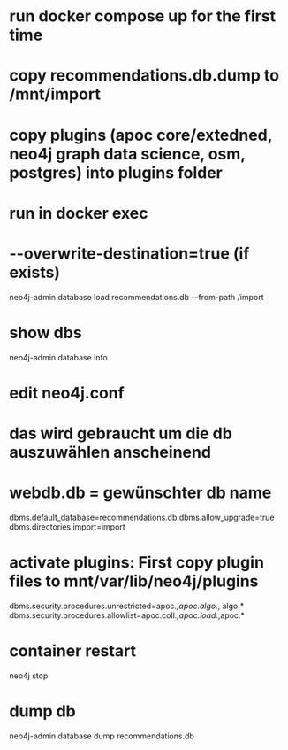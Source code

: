 # run docker compose up for the first time

# copy recommendations.db.dump to /mnt/import
# copy plugins (apoc core/extedned, neo4j graph data science, osm, postgres) into plugins folder

# run in docker exec
# --overwrite-destination=true (if exists)
neo4j-admin database load recommendations.db --from-path /import

# show dbs
neo4j-admin database info


# edit neo4j.conf
# das wird gebraucht um die db auszuwählen anscheinend
# webdb.db = gewünschter db name
dbms.default_database=recommendations.db
dbms.allow_upgrade=true
dbms.directories.import=import
# activate plugins: First copy plugin files to mnt/var/lib/neo4j/plugins
dbms.security.procedures.unrestricted=apoc.*,apoc.algo.*, algo.*
dbms.security.procedures.allowlist=apoc.coll.*,apoc.load.*,apoc.*

# container restart
neo4j stop

# dump db
neo4j-admin database dump recommendations.db
